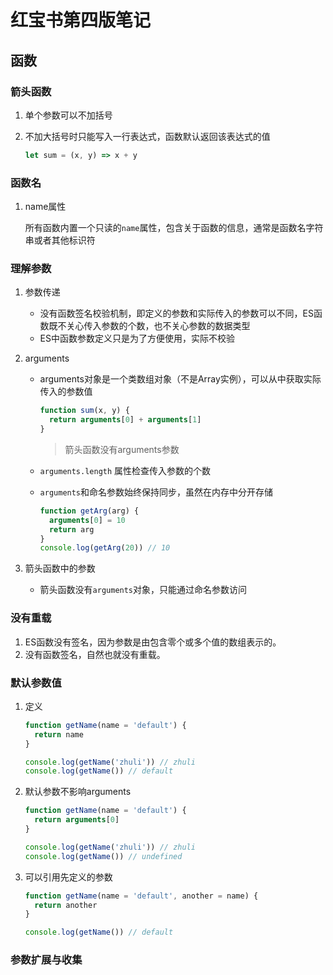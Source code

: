 # 红宝书第四版笔记

## 函数

### 箭头函数

1. 单个参数可以不加括号

2. 不加大括号时只能写入一行表达式，函数默认返回该表达式的值

   ```js
   let sum = (x, y) => x + y
   ```

### 函数名

1. name属性

   所有函数内置一个只读的`name`属性，包含关于函数的信息，通常是函数名字符串或者其他标识符

### 理解参数

1. 参数传递

   - 没有函数签名校验机制，即定义的参数和实际传入的参数可以不同，ES函数既不关心传入参数的个数，也不关心参数的数据类型
   - ES中函数参数定义只是为了方便使用，实际不校验

2. arguments

   - arguments对象是一个类数组对象（不是Array实例），可以从中获取实际传入的参数值

     ```js
     function sum(x, y) {
       return arguments[0] + arguments[1]
     }
     ```

     > 箭头函数没有arguments参数

   - `arguments.length` 属性检查传入参数的个数

   - `arguments`和命名参数始终保持同步，虽然在内存中分开存储

     ```js
     function getArg(arg) {
       arguments[0] = 10
       return arg
     }
     console.log(getArg(20)) // 10
     ```

3. 箭头函数中的参数

   - 箭头函数没有`arguments`对象，只能通过命名参数访问

### 没有重载

1. ES函数没有签名，因为参数是由包含零个或多个值的数组表示的。
2. 没有函数签名，自然也就没有重载。

### 默认参数值

1. 定义

   ```js
   function getName(name = 'default') {
     return name
   }
   
   console.log(getName('zhuli')) // zhuli
   console.log(getName()) // default
   ```

2. 默认参数不影响arguments

   ```js
   function getName(name = 'default') {
     return arguments[0]
   }
   
   console.log(getName('zhuli')) // zhuli
   console.log(getName()) // undefined
   ```

3. 可以引用先定义的参数

   ```js
   function getName(name = 'default', another = name) {
     return another
   }
   
   console.log(getName()) // default
   ```

### 参数扩展与收集

